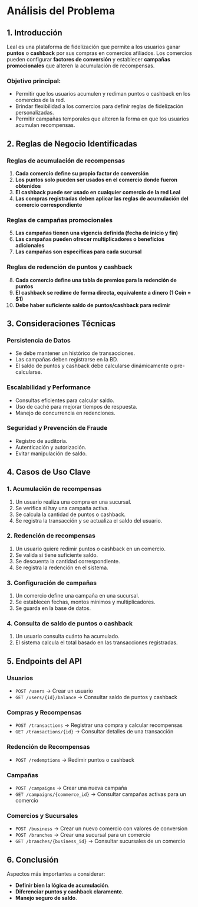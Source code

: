 # Análisis del Problema

## 1. Introducción
Leal es una plataforma de fidelización que permite a los usuarios ganar **puntos** o **cashback** por sus compras en comercios afiliados. Los comercios pueden configurar **factores de conversión** y establecer **campañas promocionales** que alteren la acumulación de recompensas.

### **Objetivo principal:**
- Permitir que los usuarios acumulen y rediman puntos o cashback en los comercios de la red.  
- Brindar flexibilidad a los comercios para definir reglas de fidelización personalizadas.  
- Permitir campañas temporales que alteren la forma en que los usuarios acumulan recompensas.  

## 2. Reglas de Negocio Identificadas

### **Reglas de acumulación de recompensas**
1. **Cada comercio define su propio factor de conversión**
2. **Los puntos solo pueden ser usados en el comercio donde fueron obtenidos**
3. **El cashback puede ser usado en cualquier comercio de la red Leal**
4. **Las compras registradas deben aplicar las reglas de acumulación del comercio correspondiente**

### **Reglas de campañas promocionales**
5. **Las campañas tienen una vigencia definida (fecha de inicio y fin)**
6. **Las campañas pueden ofrecer multiplicadores o beneficios adicionales**
7. **Las campañas son específicas para cada sucursal**

### **Reglas de redención de puntos y cashback**
8. **Cada comercio define una tabla de premios para la redención de puntos**
9. **El cashback se redime de forma directa, equivalente a dinero (1 Coin = $1)**
10. **Debe haber suficiente saldo de puntos/cashback para redimir**

## 3. Consideraciones Técnicas

### **Persistencia de Datos**
- Se debe mantener un histórico de transacciones.
- Las campañas deben registrarse en la BD.
- El saldo de puntos y cashback debe calcularse dinámicamente o pre-calcularse.

### **Escalabilidad y Performance**
- Consultas eficientes para calcular saldo.
- Uso de caché para mejorar tiempos de respuesta.
- Manejo de concurrencia en redenciones.

### **Seguridad y Prevención de Fraude**
- Registro de auditoría.
- Autenticación y autorización.
- Evitar manipulación de saldo.

## 4. Casos de Uso Clave

### **1. Acumulación de recompensas**
1. Un usuario realiza una compra en una sucursal.
2. Se verifica si hay una campaña activa.
3. Se calcula la cantidad de puntos o cashback.
4. Se registra la transacción y se actualiza el saldo del usuario.

### **2. Redención de recompensas**
1. Un usuario quiere redimir puntos o cashback en un comercio.
2. Se valida si tiene suficiente saldo.
3. Se descuenta la cantidad correspondiente.
4. Se registra la redención en el sistema.

### **3. Configuración de campañas**
1. Un comercio define una campaña en una sucursal.
2. Se establecen fechas, montos mínimos y multiplicadores.
3. Se guarda en la base de datos.

### **4. Consulta de saldo de puntos o cashback**
1. Un usuario consulta cuánto ha acumulado.
2. El sistema calcula el total basado en las transacciones registradas.

## 5. Endpoints del API

### **Usuarios**
- `POST /users` → Crear un usuario
- `GET /users/{id}/balance` → Consultar saldo de puntos y cashback

### **Compras y Recompensas**
- `POST /transactions` → Registrar una compra y calcular recompensas
- `GET /transactions/{id}` → Consultar detalles de una transacción

### **Redención de Recompensas**
- `POST /redemptions` → Redimir puntos o cashback

### **Campañas**
- `POST /campaigns` → Crear una nueva campaña
- `GET /campaigns/{commerce_id}` → Consultar campañas activas para un comercio

### **Comercios y Sucursales**
- `POST /business` → Crear un nuevo comercio con valores de conversion
- `POST /branches` → Crear una sucursal para un comercio
- `GET /branches/{business_id}` → Consultar sucursales de un comercio

## 6. Conclusión
 Aspectos más importantes a considerar:
- **Definir bien la lógica de acumulación**.
- **Diferenciar puntos y cashback claramente**.
- **Manejo seguro de saldo**.
